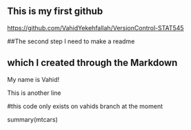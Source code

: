 ## This is my first github
https://github.com/VahidYekehfallah/VersionControl-STAT545

##The second step I need to make a readme
## which I created through the Markdown

My name is Vahid!

This is another line

#this code only exists on vahids branch at the moment

summary(mtcars)